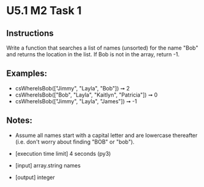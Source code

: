 # U5.1 M2 Task 1
## Instructions
Write a function that searches a list of names (unsorted) for the name "Bob" and returns the location in the list. If Bob is not in the array, return -1.

## Examples:

- csWhereIsBob(["Jimmy", "Layla", "Bob"]) ➞ 2
- csWhereIsBob(["Bob", "Layla", "Kaitlyn", "Patricia"]) ➞ 0
- csWhereIsBob(["Jimmy", "Layla", "James"]) ➞ -1


## Notes:

- Assume all names start with a capital letter and are lowercase thereafter (i.e. don't worry about finding "BOB" or "bob").

- [execution time limit] 4 seconds (py3)

- [input] array.string names

- [output] integer